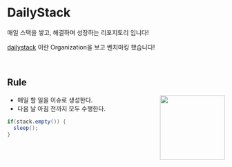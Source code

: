 # DailyStack 

 매일 스택을 쌓고, 해결하며 성장하는 리포지토리 입니다!
 
 [dailystack](https://github.com/dailystack/dailystack "dailystack") 이란 Organization을 보고 벤치마킹 했습니다!


<br>

## Rule

<img src="https://avatars.githubusercontent.com/u/58139899?v=4" width="150px" align="right">

- 매일 할 일을 이슈로 생성한다.
- 다음 날 아침 전까지 모두 수행한다.

```java
if(stack.empty()) {
  sleep();
}
```

<br>
